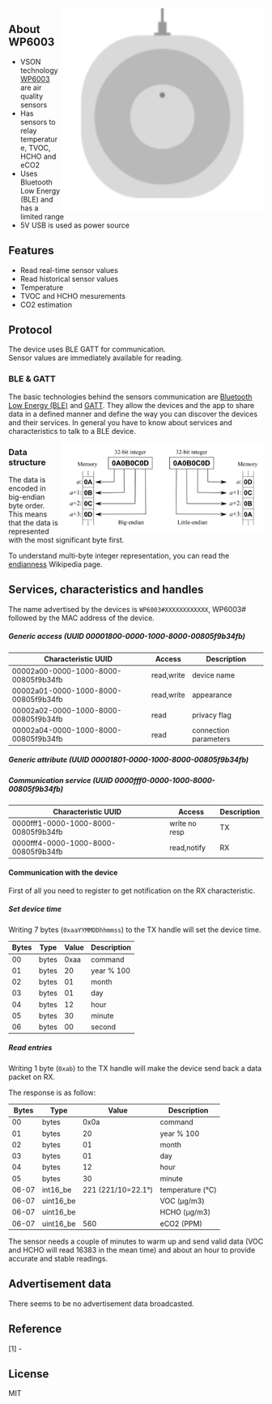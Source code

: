 
<img src="wp6003.svg" width="400px" alt="Air Box WP6003" align="right" />

## About WP6003

* VSON technology [WP6003](http://www.vson.com.cn/English/Product/3614894931.html) are air quality sensors
* Has sensors to relay temperature, TVOC, HCHO and eCO2
* Uses Bluetooth Low Energy (BLE) and has a limited range
* 5V USB is used as power source

## Features

* Read real-time sensor values
* Read historical sensor values
* Temperature
* TVOC and HCHO mesurements
* CO2 estimation

## Protocol

The device uses BLE GATT for communication.  
Sensor values are immediately available for reading.  

### BLE & GATT

The basic technologies behind the sensors communication are [Bluetooth Low Energy (BLE)](https://en.wikipedia.org/wiki/Bluetooth_Low_Energy) and [GATT](https://www.bluetooth.com/specifications/gatt).
They allow the devices and the app to share data in a defined manner and define the way you can discover the devices and their services.
In general you have to know about services and characteristics to talk to a BLE device.

<img src="endianness.png" width="400px" alt="Endianness" align="right" />

### Data structure

The data is encoded in big-endian byte order.  
This means that the data is represented with the most significant byte first.  

To understand multi-byte integer representation, you can read the [endianness](https://en.wikipedia.org/wiki/Endianness) Wikipedia page.

## Services, characteristics and handles

The name advertised by the devices is `WP6003#XXXXXXXXXXXX`, WP6003# followed by the MAC address of the device.  

##### Generic access (UUID 00001800-0000-1000-8000-00805f9b34fb)

| Characteristic UUID                  | Access      | Description                     |
| ------------------------------------ | ----------- | ------------------------------- |
| 00002a00-0000-1000-8000-00805f9b34fb | read,write  | device name                     |
| 00002a01-0000-1000-8000-00805f9b34fb | read,write  | appearance                      |
| 00002a02-0000-1000-8000-00805f9b34fb | read        | privacy flag                    |
| 00002a04-0000-1000-8000-00805f9b34fb | read        | connection parameters           |

##### Generic attribute (UUID 00001801-0000-1000-8000-00805f9b34fb)

##### Communication service (UUID 0000fff0-0000-1000-8000-00805f9b34fb)

| Characteristic UUID                  | Access        | Description                   |
| ------------------------------------ | ------------- | ----------------------------- |
| 0000fff1-0000-1000-8000-00805f9b34fb | write no resp | TX                            |
| 0000fff4-0000-1000-8000-00805f9b34fb | read,notify   | RX                            |

#### Communication with the device

First of all you need to register to get notification on the RX characteristic.

##### Set device time

Writing 7 bytes (`0xaaYYMMDDhhmmss`) to the TX handle will set the device time.  

| Bytes | Type      | Value             | Description           |
| ----- | --------- | ----------------- | --------------------- |
| 00    | bytes     | 0xaa              | command               |
| 01    | bytes     | 20                | year % 100            |
| 02    | bytes     | 01                | month                 |
| 03    | bytes     | 01                | day                   |
| 04    | bytes     | 12                | hour                  |
| 05    | bytes     | 30                | minute                |
| 06    | bytes     | 00                | second                |

##### Read entries

Writing 1 byte (`0xab`) to the TX handle will make the device send back a data packet on RX.  

The response is as follow:

| Bytes | Type      | Value             | Description           |
| ----- | --------- | ----------------- | --------------------- |
| 00    | bytes     | 0x0a              | command               |
| 01    | bytes     | 20                | year % 100            |
| 02    | bytes     | 01                | month                 |
| 03    | bytes     | 01                | day                   |
| 04    | bytes     | 12                | hour                  |
| 05    | bytes     | 30                | minute                |
| 06-07 | int16_be  | 221 (221/10=22.1°)| temperature (°C)      |
| 06-07 | uint16_be |                   | VOC (µg/m3)           |
| 06-07 | uint16_be |                   | HCHO (µg/m3)          |
| 06-07 | uint16_be | 560               | eCO2 (PPM)            |

The sensor needs a couple of minutes to warm up and send valid data (VOC and HCHO will read 16383 in the mean time) and about an hour to provide accurate and stable readings.

## Advertisement data

There seems to be no advertisement data broadcasted.  

## Reference

[1] -

## License

MIT
